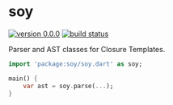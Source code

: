 # soy
[![version 0.0.0](https://img.shields.io/badge/pub-0.0.0-red.svg)](https://pub.dartlang.org/packages/soy)
[![build status](https://travis-ci.org/thosakwe/dart_soy.svg)](https://travis-ci.org/thosakwe/dart_soy)

Parser and AST classes for Closure Templates.

```dart
import 'package:soy/soy.dart' as soy;

main() {
    var ast = soy.parse(...);
}
```